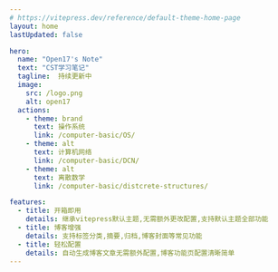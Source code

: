 ```yaml
---
# https://vitepress.dev/reference/default-theme-home-page
layout: home
lastUpdated: false

hero:
  name: "Open17's Note"
  text: "CST学习笔记"
  tagline:  持续更新中
  image:
    src: /logo.png
    alt: open17
  actions:
    - theme: brand
      text: 操作系统
      link: /computer-basic/OS/
    - theme: alt
      text: 计算机网络
      link: /computer-basic/DCN/
    - theme: alt
      text: 离散数学
      link: /computer-basic/distcrete-structures/

features:
  - title: 开箱即用
    details: 继承vitepress默认主题,无需额外更改配置,支持默认主题全部功能
  - title: 博客增强
    details: 支持标签分类,摘要,归档,博客封面等常见功能
  - title: 轻松配置
    details: 自动生成博客文章无需额外配置,博客功能页配置清晰简单
---
```


